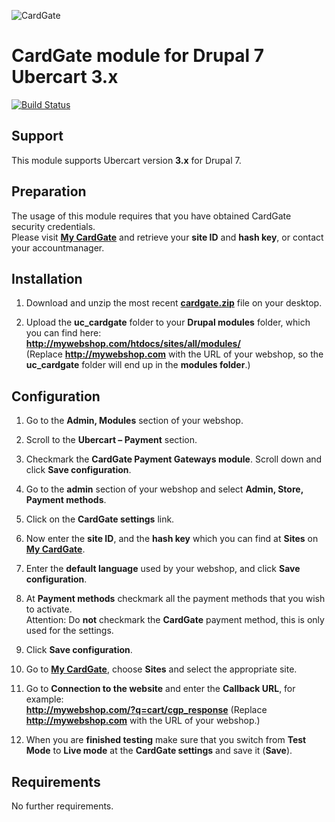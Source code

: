 ![CardGate](https://cdn.curopayments.net/thumb/200/logos/cardgate.png)

# CardGate module for Drupal 7 Ubercart 3.x

[![Build Status](https://travis-ci.org/cardgate/drupal-ubercart.svg?branch=master)](https://travis-ci.org/cardgate/drupal-ubercart)

## Support

This module supports Ubercart version **3.x** for Drupal 7.

## Preparation

The usage of this module requires that you have obtained CardGate security credentials.  
Please visit [**My CardGate**](https://my.cardgate.com/) and retrieve your **site ID** and **hash key**, or contact your accountmanager.

## Installation

1. Download and unzip the most recent [**cardgate.zip**](https://github.com/cardgate/drupal-ubercart/releases) file on your desktop.

2. Upload the **uc_cardgate** folder to your **Drupal modules** folder, which you can find here:  
   **http://mywebshop.com/htdocs/sites/all/modules/**  
   (Replace **http://mywebshop.com** with the URL of your webshop, so the **uc_cardgate** folder will end up in the **modules folder**.)


## Configuration

1. Go to the **Admin, Modules** section of your webshop.
   
2. Scroll to the **Ubercart – Payment** section.

3. Checkmark the **CardGate Payment Gateways module**.
   Scroll down and click **Save configuration**.
   
4. Go to the **admin** section of your webshop and select **Admin, Store, Payment methods**.

5. Click on the **CardGate settings** link.

6. Now enter the **site ID**, and the **hash key** which you can find at **Sites** on [**My CardGate**](https://my.cardgate.com/). 

7. Enter the **default language** used by your webshop, and click **Save configuration**.

8. At **Payment methods** checkmark all the payment methods that you wish to activate.  
   Attention: Do **not** checkmark the **CardGate** payment method, this is only used for the settings.
   
9. Click **Save configuration**.
   
10. Go to [**My CardGate**](https://my.cardgate.com/), choose **Sites** and select the appropriate site.

11. Go to **Connection to the website** and enter the **Callback URL**, for example:  
    **http://mywebshop.com/?q=cart/cgp_response**
    (Replace **http://mywebshop.com** with the URL of your webshop.)

12. When you are **finished testing** make sure that you switch from **Test Mode** to **Live mode** at the **CardGate settings** and save it (**Save**).
    
## Requirements

No further requirements. 
